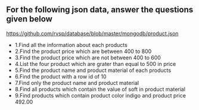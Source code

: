 ## For the following json data, answer the questions given below
https://github.com/rvsp/database/blob/master/mongodb/product.json
- 1.Find all the information about each products
- 2.Find the product price which are between 400 to 800
- 3.Find the product price which are not between 400 to 600
- 4.List the four product which are grater than equal to 500 in price 
- 5.Find the product name and product material of each products
- 6.Find the product with a row id of 10
- 7.Find only the product name and product material
- 8.Find all products which contain the value of soft in product material 
- 9.Find products which contain product color indigo  and product price 492.00
